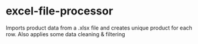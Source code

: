 # excel-file-processor
Imports product data from a .xlsx file and creates unique product for each row. Also applies some data cleaning &amp; filtering
